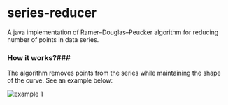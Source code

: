 series-reducer
==============

A java implementation of Ramer–Douglas–Peucker algorithm for reducing number of points in data series.


### How it works?###

The algorithm removes points from the series while maintaining the shape of the curve. See an example below:

![example 1](https://raw.github.com/wiki/LukaszWiktor/series-reducer/examples/example1.png)